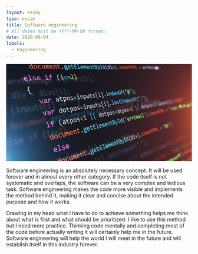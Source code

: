 ```yaml
---
layout: essay
type: essay
title: Software engineering
# All dates must be YYYY-MM-DD format!
date: 2020-09-04
labels:
  - Engineering
---
```


<img class="ui tiny left circular floated image" src="../images/soft.jpg">

Software engineering is an absolutely necessary concept. It will be used forever and in almost every other category. If the code itself is not systematic and overlaps, the software can be a very complex and tedious task. Software engineering makes the code more visible and implements the method behind it, making it clear and concise about the intended purpose and how it works. 

Drawing in my head what I have to do to achieve something helps me think about what is first and what should be prioritized. I like to use this method but I need more practice. Thinking code mentally and completing most of the code before actually writing it will certainly help me in the future. Software engineering will help the world I will meet in the future and will establish itself in this industry forever.

